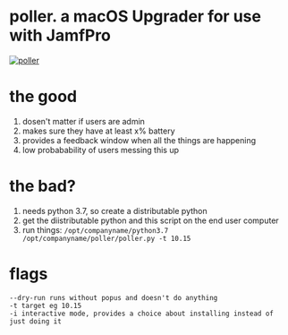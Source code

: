 # poller. a macOS Upgrader for use with JamfPro

[![poller](https://github.com/zackn9ne/poller/blob/master/img/demo.gif)](https://github.com/zackn9ne)


# the good
1. dosen't matter if users are admin
2. makes sure they have at least x% battery
3. provides a feedback window when all the things are happening
4. low probabability of users messing this up

# the bad?
1. needs python 3.7, so create a distributable python
2. get the diistributable python and this script on the end user computer
3. run things: `/opt/companyname/python3.7 /opt/companyname/poller/poller.py -t 10.15`

# flags
```
--dry-run runs without popus and doesn't do anything
-t target eg 10.15
-i interactive mode, provides a choice about installing instead of just doing it
```
